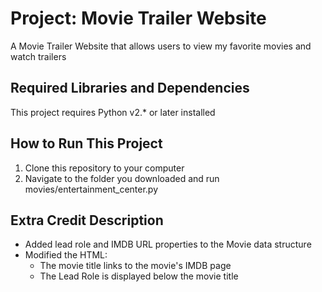 # Project: Movie Trailer Website
A Movie Trailer Website that allows users to view my favorite movies and watch trailers

## Required Libraries and Dependencies
This project requires Python v2.* or later installed

## How to Run This Project
1. Clone this repository to your computer
2. Navigate to the folder you downloaded and run movies/entertainment_center.py

## Extra Credit Description
* Added lead role and IMDB URL properties to the Movie data structure
* Modified the HTML:
  * The movie title links to the movie's IMDB page
  * The Lead Role is displayed below the movie title
